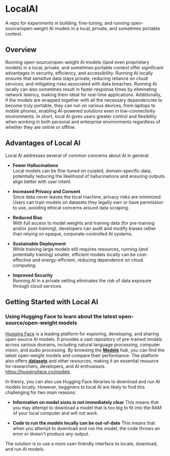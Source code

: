 # LocalAI
A repo for experiments in building, fine-tuning, and running open-source/open-weight AI models in a local, private, and sometimes portable context.

## Overview
Running open-source/open-weight AI models ((and even proprietary models) in a local, private, and sometimes portable context offer significant advantages in security, efficiency, and accessibility. Running AI locally ensures that sensitive data stays private, reducing reliance on cloud services, and mitigating risks associated with data breaches. Running AI locally can also sometimes result in faster response times by eliminating network latency, making them ideal for real-time applications. Additionally, if the models are wrapped together with all the necessary dependencies to become truly portable, they can run on various devices, from laptops to mobile phones, enabling AI-powered solutions even in low-connectivity environments. In short, local AI gives users greater control and flexibility when working in both personal and enterprise environments regardless of whether they are online or offline.

## Advantages of Local AI
Local AI addresses several of common concerns about AI in general:

- **Fewer Hallucinations**  
  Local models can be fine-tuned on curated, domain-specific data, potentially reducing the likelihood of hallucinations and ensuring outputs align better with user intent.  

- **Increased Privacy and Consent**  
  Since data never leaves the local machine, privacy risks are minimized. Users can train models on datasets they legally own or have permission to use, avoiding ethical concerns around data scraping.  

- **Reduced Bias**  
  With full access to model weights and training data (for pre-training and/or post-training), developers can audit and modify biases rather than relying on opaque, corporate-controlled AI systems.  

- **Sustainable Deployment**  
  While training large models still requires resources, running (and potentially training) smaller, efficient models locally can be cost-effective and energy-efficient, reducing dependence on cloud computing.  

- **Improved Security**  
  Running AI in a private setting eliminates the risk of data exposure through cloud services.  

## Getting Started with Local AI

### Using Hugging Face to learn about the latest open-source/open-weight models
[Hugging Face](https://huggingface.co/) is a leading platform for exploring, developing, and sharing open-source AI models. It provides a vast repository of pre-trained models across various domains, including natural language processing, computer vision, and audio processing. By browsing the [**Models**](https://huggingface.co/models) hub, you can find the latest open-weight models and compare their performance. The platform also offers [**datasets**](https://huggingface.co/datasets) and other resources, making it an essential resource for researchers, developers, and AI enthusiasts. 
https://huggingface.co/models

In theory, you can also use Hugging Face libraries to download and run AI models locally. However, begginers to local AI are likely to find this challenging for two main reasons:
- **Information on model sizes is not immediately clear**
This means that you may attempt to download a model that is too big to fit into the RAM of your local computer and will not work.

- **Code to run the models locally can be out-of-date**
This means that when you attempt to download and run the model, the code throws an error or doesn't produce any output.

The solution is to use a more user-friendly interface to locate, download, and run AI models.
